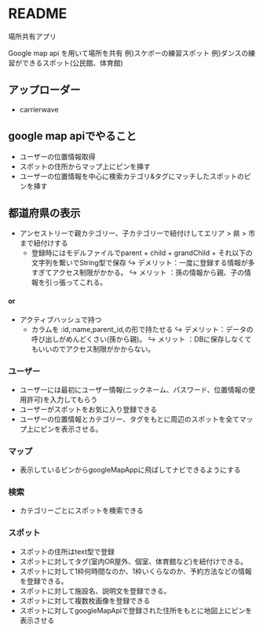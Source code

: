 # README


場所共有アプリ

Google map api を用いて場所を共有
例)スケボーの練習スポット
例)ダンスの練習ができるスポット(公民館、体育館)

## アップローダー
- carrierwave

## google map apiでやること
- ユーザーの位置情報取得
- スポットの住所からマップ上にピンを挿す
- ユーザーの位置情報を中心に検索カテゴリ&タグにマッチしたスポットのピンを挿す

## 都道府県の表示
- アンセストリーで親カテゴリー、子カテゴリーで紐付けしてエリア > 県 > 市まで紐付けする
  - 登録時にはモデルファイルでparent + child + grandChild + それ以下の文字列を繋いでString型で保存
  ↪︎ デメリット：一度に登録する情報が多すぎてアクセス制限がかかる。
  ↪︎ メリット  ：孫の情報から親、子の情報を引っ張ってこれる。
#### or
- アクティブハッシュで持つ
  - カラムを :id,:name,parent_id,の形で持たせる
  ↪︎ デメリット：データの呼び出しがめんどくさい(孫から親)。
  ↪︎ メリット  ：DBに保存しなくてもいいのでアクセス制限がかからない。

### ユーザー
- ユーザーには最初にユーザー情報(ニックネーム、パスワード、位置情報の使用許可)を入力してもらう
- ユーザーがスポットをお気に入り登録できる
- ユーザーの位置情報とカテゴリー、タグをもとに周辺のスポットを全てマップ上にピンを表示させる。

### マップ
- 表示しているピンからgoogleMapAppに飛ばしてナビできるようにする

### 検索
- カテゴリーごとにスポットを検索できる

### スポット
- スポットの住所はtext型で登録
- スポットに対してタグ(室内OR屋外、個室、体育館など)を紐付けできる。
- スポットに対して1枠何時間なのか、1枠いくらなのか、予約方法などの情報を登録できる。
- スポットに対して施設名、説明文を登録できる。
- スポットに対して複数枚画像を登録できる
- スポットに対してgoogleMapApiで登録された住所をもとに地図上にピンを表示させる